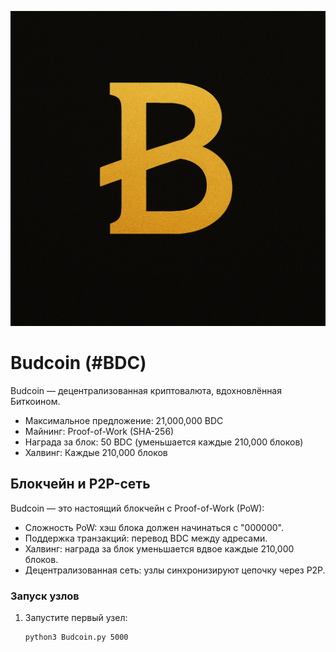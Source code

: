 ![Budcoin Logo](images/budcoin-logo.png)

# Budcoin (#BDC)
Budcoin — децентрализованная криптовалюта, вдохновлённая Биткоином.  
- Максимальное предложение: 21,000,000 BDC  
- Майнинг: Proof-of-Work (SHA-256)  
- Награда за блок: 50 BDC (уменьшается каждые 210,000 блоков)  
- Халвинг: Каждые 210,000 блоков  

## Блокчейн и P2P-сеть
Budcoin — это настоящий блокчейн с Proof-of-Work (PoW):  
- Сложность PoW: хэш блока должен начинаться с "000000".  
- Поддержка транзакций: перевод BDC между адресами.  
- Халвинг: награда за блок уменьшается вдвое каждые 210,000 блоков.  
- Децентрализованная сеть: узлы синхронизируют цепочку через P2P.  

### Запуск узлов
1. Запустите первый узел:  
   ```bash
   python3 Budcoin.py 5000